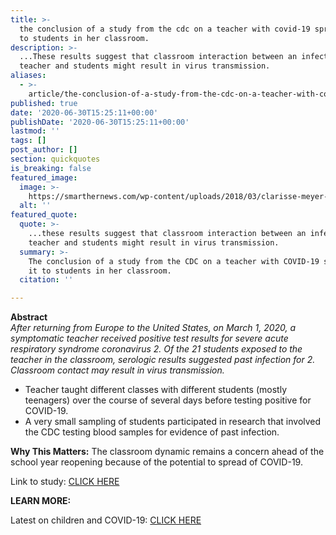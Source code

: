 ```yaml
---
title: >-
  the conclusion of a study from the cdc on a teacher with covid-19 spreading it
  to students in her classroom.
description: >-
  ...These results suggest that classroom interaction between an infected
  teacher and students might result in virus transmission.
aliases:
  - >-
    article/the-conclusion-of-a-study-from-the-cdc-on-a-teacher-with-covid-19-spreading-it-to-students-in-her-classroom/
published: true
date: '2020-06-30T15:25:11+00:00'
publishDate: '2020-06-30T15:25:11+00:00'
lastmod: ''
tags: []
post_author: []
section: quickquotes
is_breaking: false
featured_image:
  image: >-
    https://smarthernews.com/wp-content/uploads/2018/03/clarisse-meyer-149492-unsplash-scaled.jpg
  alt: ''
featured_quote:
  quote: >-
    ...these results suggest that classroom interaction between an infected
    teacher and students might result in virus transmission.
  summary: >-
    The conclusion of a study from the CDC on a teacher with COVID-19 spreading
    it to students in her classroom.
  citation: ''

---
```

**Abstract**  
_After returning from Europe to the United States, on March 1, 2020, a symptomatic teacher received positive test results for severe acute respiratory syndrome coronavirus 2. Of the 21 students exposed to the teacher in the classroom, serologic results suggested past infection for 2. Classroom contact may result in virus transmission._

*   Teacher taught different classes with different students (mostly teenagers) over the course of several days before testing positive for COVID-19.
*   A very small sampling of students participated in research that involved the CDC testing blood samples for evidence of past infection.

**Why This Matters:** The classroom dynamic remains a concern ahead of the school year reopening because of the potential to spread of COVID-19.

Link to study: [CLICK HERE](\"https://wwwnc.cdc.gov/eid/article/26/9/20-1802_article?deliveryName=USCDC_333-DM31875\")

**LEARN MORE:**

Latest on children and COVID-19: [CLICK HERE](\"https://smarthernews.com/article/children-covid-19/\")